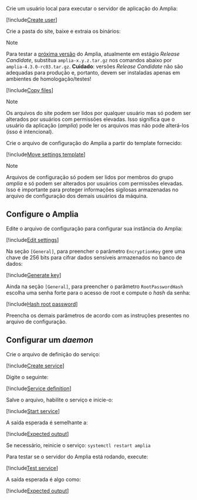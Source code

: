﻿Crie um usuário local para executar o servidor de aplicação do Amplia:

[!include[Create user](../../../../../../includes/amplia/linux/create-user.md)]

Crie a pasta do site, baixe e extraia os binários:

> [!NOTE]
> Para testar a [próxima versão](../../../changelog.md#vnext) do Amplia, atualmente em estágio *Release Candidate*, substitua `amplia-x.y.z.tar.gz` nos comandos abaixo
> por `amplia-4.3.0-rc03.tar.gz`. **Cuidado**: versões *Release Candidate* não são adequadas para produção e, portanto, devem ser instaladas apenas em ambientes de
> homologação/testes!

[!include[Copy files](../../../../../../includes/amplia/linux/copy-files.md)]

> [!NOTE]
> Os arquivos do site podem ser lidos por qualquer usuário mas só podem ser alterados por usuários com permissões elevadas. Isso significa que o usuário da aplicação (*amplia*)
> pode ler os arquivos mas não pode alterá-los (isso é intencional).

Crie o arquivo de configuração do Amplia a partir do template fornecido:

[!include[Move settings template](../../../../../../includes/amplia/linux/move-settings-template.md)]

> [!NOTE]
> Arquivos de configuração só podem ser lidos por membros do grupo *amplia* e só podem ser alterados por usuários com permissões elevadas. Isso é importante para proteger informações
> sigilosas armazenadas no arquivo de configuração dos demais usuários da máquina.

## Configure o Amplia

Edite o arquivo de configuração para configurar sua instância do Amplia:

[!include[Edit settings](../../../../../../includes/amplia/linux/edit-settings.md)]

<a name="encryption-key-generation" />

Na seção `[General]`, para preencher o parâmetro `EncryptionKey` gere uma chave de 256 bits para cifrar dados sensíveis armazenados no banco de dados:

[!include[Generate key](../../../../../../includes/amplia/linux/gen-key.md)]

Ainda na seção `[General]`, para preencher o parâmetro `RootPasswordHash` escolha uma senha forte para o acesso de root e compute o *hash* da senha:

[!include[Hash root password](../../../../../../includes/amplia/linux/hash-root-pass.md)]

Preencha os demais parâmetros de acordo com as instruções presentes no arquivo de configuração.

## Configurar um *daemon*

Crie o arquivo de definição do serviço:

[!include[Create service](../../../../../../includes/amplia/linux/create-service.md)]

Digite o seguinte:

[!include[Service definition](../../../../../../includes/amplia/linux/service-definition.md)]

Salve o arquivo, habilite o serviço e inicie-o:

[!include[Start service](../../../../../../includes/amplia/linux/start-service.md)]

A saída esperada é semelhante a:

[!include[Expected output](../../../../../../includes/amplia/linux/start-service-output.md)]

Se necessário, reinicie o serviço: `systemctl restart amplia`

Para testar se o servidor do Amplia está rodando, execute:

[!include[Test service](../../../../../../includes/amplia/linux/test-service.md)]

A saída esperada é algo como:

[!include[Expected output](../../../../../../includes/amplia/linux/test-service-output.md)]
